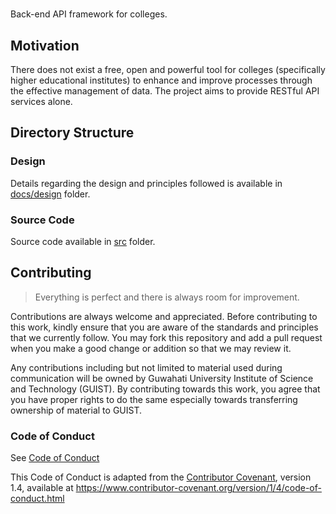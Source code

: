 # <Name pending>

Back-end API framework for colleges.


## Motivation

There does not exist a free, open and powerful tool for colleges (specifically higher educational institutes) to enhance and improve processes through the effective management of data. The project aims to provide RESTful API services alone.

## Directory Structure

### Design
Details regarding the design and principles followed is available in [docs/design](/docs/design/)
folder.

### Source Code
Source code available in [src](/src/) folder.

## Contributing

> Everything is perfect and there is always room for improvement.

Contributions are always welcome and appreciated. Before contributing to this
work, kindly ensure that you are aware of the standards and principles that we
currently follow. You may fork this repository and add a pull request when you
make a good change or addition so that we may review it.

Any contributions including but not limited to material used during
communication will be owned by Guwahati University Institute of Science and Technology (GUIST). By contributing towards this work, you agree
that you have proper rights to do the same especially towards transferring
ownership of material to GUIST.

### Code of Conduct

See [Code of Conduct](CODE_OF_CONDUCT.md)

This Code of Conduct is adapted from the [Contributor Covenant][homepage],
version 1.4, available at
https://www.contributor-covenant.org/version/1/4/code-of-conduct.html

[homepage]: https://www.contributor-covenant.org
